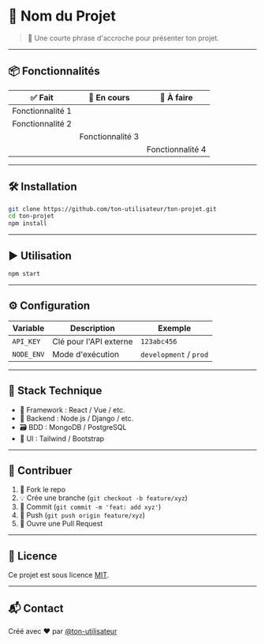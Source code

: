 # 🚀 Nom du Projet

> 🌟 Une courte phrase d'accroche pour présenter ton projet.

---

## 📦 Fonctionnalités

| ✅ Fait | 🔧 En cours | 📝 À faire |
|--------|-------------|------------|
| Fonctionnalité 1 |  |  |
| Fonctionnalité 2 |  |  |
|  | Fonctionnalité 3 |  |
|  |  | Fonctionnalité 4 |

---

## 🛠️ Installation

```bash
git clone https://github.com/ton-utilisateur/ton-projet.git
cd ton-projet
npm install
```

---

## ▶️ Utilisation

```bash
npm start
```

---

## ⚙️ Configuration

| Variable          | Description                 | Exemple                |
|------------------|-----------------------------|------------------------|
| `API_KEY`         | Clé pour l'API externe      | `123abc456`            |
| `NODE_ENV`        | Mode d'exécution            | `development` / `prod` |

---

## 🧰 Stack Technique

- 🧠 Framework : React / Vue / etc.
- 🔌 Backend : Node.js / Django / etc.
- 🗃️ BDD : MongoDB / PostgreSQL
- 🎨 UI : Tailwind / Bootstrap

---

## 🤝 Contribuer

1. 🍴 Fork le repo
2. 💡 Crée une branche (`git checkout -b feature/xyz`)
3. 🔨 Commit (`git commit -m 'feat: add xyz'`)
4. 🚀 Push (`git push origin feature/xyz`)
5. 📩 Ouvre une Pull Request

---

## 📝 Licence

Ce projet est sous licence [MIT](LICENSE).

---

## 📬 Contact

Créé avec ❤️ par [@ton-utilisateur](https://github.com/ton-utilisateur)
